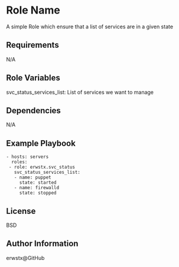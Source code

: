 Role Name
=========

A simple Role which ensure that a list of services are in a given state

Requirements
------------

N/A

Role Variables
--------------

svc_status_services_list: List of services we want to manage

Dependencies
------------

N/A

Example Playbook
----------------

    - hosts: servers
      roles:
	 - role: erwstx.svc_status
	   svc_status_services_list:
	   - name: puppet
	     state: started
	   - name: firewalld
	     state: stopped

License
-------

BSD

Author Information
------------------

erwstx@GitHub
